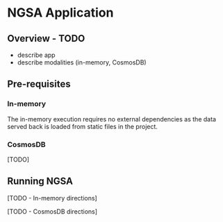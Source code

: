 # NGSA Application

## Overview - TODO

- describe app
- describe modalities (in-memory, CosmosDB)

## Pre-requisites

### In-memory

The in-memory execution requires no external dependencies as the data served back is loaded from static files in the project.

### CosmosDB

[TODO]

## Running NGSA

[TODO - In-memory directions]

[TODO - CosmosDB directions]

